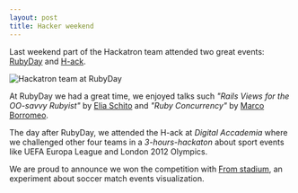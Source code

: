 ```yaml
---
layout: post
title: Hacker weekend
---
```


[rubyday]: http://rubyday.it
[h-ack]: http://h-ack.herokuapp.com
[elia]: http://twitter.com/elia
[borros]: http://twitter.com/borros
[from-stadium]: http://h-ack.github.com/from-stadium/

Last weekend part of the Hackatron team attended two great events: [RubyDay][rubyday] and [H-ack][h-ack].

![Hackatron team at RubyDay](https://p.twimg.com/AvcOY0fCAAMBjYc.jpg)

At RubyDay we had a great time, we enjoyed talks such *"Rails Views for the OO-savvy Rubyist"* by [Elia Schito][elia] and *"Ruby Concurrency"* by [Marco Borromeo][borros].

The day after RubyDay, we attended the H-ack at *Digital Accademia* where we challenged other four teams in a *3-hours-hackaton* about sport events like UEFA Europa League and London 2012 Olympics.

We are proud to announce we won the competition with [From stadium][from-stadium], an experiment about soccer match events visualization.